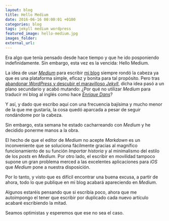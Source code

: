 ```yaml
---
layout: blog
title: Hello Medium
date: 2016-06-16 00:00:01 +0100
categories: blog
tags: jekyll medium wordpress
featured_image: hello-medium.jpg
images_folder:
external_url:
---
```


Era algo que tenía pensado desde hace tiempo y que he ido posponiendo indefinidamente. Sin embargo, esta vez es la vencida: Hello Medium.<Sigue Leyendo>

La idea de usar [*Medium*](https://medium.com) para escribir [mi blog](http://www.asiertejada.com) siempre rondó la cabeza ya que es una plataforma simple, eficaz y bonita para tal propósito. Pero tras [abandonar *WordPress* y descubir el maravilloso *Jekyll*](http://www.asiertejada.com/adios-wordpress-hola-jekyll/),  dicha idea pasó a un plano secundario y acabó mutando: ¿Por qué no utilizar *Medium* para traducir mi blog al inglés como hace [*Enrique Dans*](https://www.enriquedans.com)?

Y así, y dado que escribo aquí con una frecuencia bajísima y mucho menor de la que me gustaría, la cosa quedó aparcada a pesar de seguir rondándome por la cabeza. 

Sin embargo, esta semana he estado cacharreando con *Medium* y he decidido ponerme manos a la obra. 

El hecho de que el editor de *Medium* no acepte *Markdown* es un inconveniente que se soluciona fácilmente gracias al magnífico funcionamiento de su función *Importar historia* y al minimalismo del estilo de los *posts* en *Medium*. Por otro lado, el escribir en movilidad tampoco supone un gran problema merced a las excelentes aplicaciones para *iOS* que *Medium* pone a nuestra disposición.

Por lo tanto, y visto que es difícil encontrar una buena excusa, a partir de ahora, todo lo que publique en mi blog acabará apareciendo en *Medium*.

Algunos estaréis pensando que si escribía poco, ahora que me autoimpongo el tener que escribir por duplicado cada nuevo artículo acabaré escribiendo la mitad.

Seamos optimistas y esperemos que ese no sea el caso. 